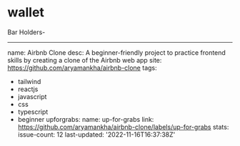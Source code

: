 # wallet
Bar Holders-




---
name: Airbnb Clone
desc: A beginner-friendly project to practice frontend skills by creating a clone of the Airbnb web app
site: https://github.com/aryamankha/airbnb-clone
tags:
- tailwind
- reactjs
- javascript
- css
- typescript
- beginner
upforgrabs:
  name: up-for-grabs
  link: https://github.com/aryamankha/airbnb-clone/labels/up-for-grabs
stats:
  issue-count: 12
  last-updated: '2022-11-16T16:37:38Z'
